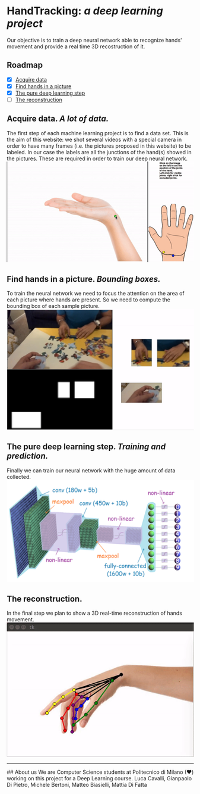 # __HandTracking:__ _a deep learning project_
Our objective is to train a deep neural network able to recognize hands'
movement and provide a real time 3D recostruction of it.

## Roadmap
- [x] [Acquire data](#__Acquire-data.__-_A-lot-of-data._)
- [x] [Find hands in a picture](#__Find-hands-in-a-picture.__-_Bounding-boxes._)
- [x] [The pure deep learning step](#__The-pure-deep-learning-step.__-_Training-and-prediction._)
- [ ] [The reconstruction](#__The-reconstruction.__)

## __Acquire data.__ _A lot of data._
The first step of each machine learning project is to find a data set.
This is the aim of this website: we shot several videos with a special camera
in order to have many frames (i.e. the pictures proposed in this website)
to be labeled. In our case the labels are all the junctions of the hand(s)
showed in the pictures.
These are required in order to train our deep neural network.</br>
![image](/web/images/labels.gif)

## __Find hands in a picture.__ _Bounding boxes._
To train the neural network we need to focus the attention on the area of
each picture where hands are present. So we need to compute the bounding
box of each sample picture.</br>
![image](/web/images/heatmaps.png)

## __The pure deep learning step.__ _Training and prediction._
Finally we can train our neural network with the huge amount of data collected.</br>
![image](/web/images/cnn2.png)

## __The reconstruction.__
In the final step we plan to show a 3D real-time reconstruction of hands movement.</br>
![image](/web/images/rounding-hand.gif)

___
## About us
We are Computer Science students at Politecnico di Milano (♥) working on this project for a Deep Learning course.
Luca Cavalli, Gianpaolo Di Pietro, Michele Bertoni, Matteo Biasielli, Mattia Di Fatta
